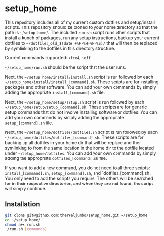 setup_home
==========
This repository includes all of my current custom dotfiles and setup/install
scripts. This repository should be cloned to your home directory so that the
path is `~/setup_home/`. The included `run.sh` script runs other scripts that
install a bunch of packages, run any setup instructions, backup your 
current dotfiles to `~/dotfiles_old_$(date +%F-%H-%M-%S)/` that will then be 
replaced by symlinking to the dotfiles in this directory structure. 

Current commands supported:
`xfce4`, `jeff`

`~/setup_home/run.sh` should be the script that the user runs.

Next, the `~/setup_home/install/install.sh` script is run followed by each 
`~/setup_home/install/install_[command].sh`. These scripts are for installing 
packages and other software. You can add your own commands by simply adding the 
appropriate `install_[command].sh` file.

Next, the `~/setup_home/setup/setup.sh` script is run followed by each
`~/setup_home/setup/setup_[command].sh`. These scripts are for generic setup 
commands that do not involve installing software or dotfiles. You can add your 
own commands by simply adding the appropriate `setup_[command].sh` file. 

Next, the `~/setup_home/dotfiles/dotfiles.sh` script is run followed by each
`~/setup_home/dotfiles/dotfiles_[command].sh`. These scripts are for backing up 
all dotfiles in your home dir that will be replace and then symlinking to from
the same location in the home dir to the dotfile located under 
`~/setup_home/dotfiles`. You can add your own commands by simply adding the 
appropriate `dotfiles_[command].sh` file.

If you want to add a new command, you do not need to all three scripts:
`install_[command].sh`, `setup_[command].sh`, and `dotfiles_[command].sh. You
only need to add the scripts you require. The others will be searched for in
their respective directories, and when they are not found, the script will
simply continue.

Installation
------------

``` bash
git clone git@github.com:therealjumbo/setup_home.git ~/setup_home
cd ~/setup_home/
chmod a+x run.sh
./run.sh [commands]
```
